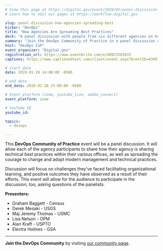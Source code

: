 ```yaml
---
# View this page at https://digital.gov/event/2020/01/panel-discussion-how-agencies-spreading-best
# Learn how to edit our pages at https://workflow.digital.gov

slug: panel-discussion-how-agencies-spreading-best
kicker: "DevOps"
title: "How Agencies Are Spreading Best Practices"
deck: "A panel discussion with people from six different agencies on how they share technical best practices in their organizations."
summary: "Join the DevOps Community of Practice in a panel discussion as different agencies share technical best practices in various offices."
host: "DevOps CoP"
event_organizer: "Digital.gov"
registration_url: https://www.eventbrite.com/e/88923583833
captions: https://www.captionedtext.com/client/event.aspx?EventID=4309720&CustomerID=321

# start date
date: 2020-01-28 14:00:00 -0500

# end date
end_date: 2020-01-28 15:00:00 -0500

# Event platform (zoom, youtube_live, adobe_connect)
event_platform: zoom

# YouTube ID
youtube_id: 

topics: 
  - devops

---
```


This **DevOps Community of Practice** event will be a panel discussion. It will allow each of the agency participants to share how their agency is sharing technical best practices within their various offices, as well as spreading the courage to change and adopt modern management and technical practices.

Discussion will focus on challenges they’ve faced facilitating organizational learning, and positive outcomes they have observed as a result of their efforts. This event will allow for the audience to participate in the discussion, too, asking questions of the panelists.

**Presenters:**

- Graham Baggett - Census
- Derek Mesaki - USGS
- Maj Jeremy Thomas - USMC
- Lisa Nelson - OPM
- Alan Kraft - USPTO
- Electra Holmes - GSA

---

**Join the DevOps Community** by visiting [our community page](https://digital.gov/communities/devops/).
